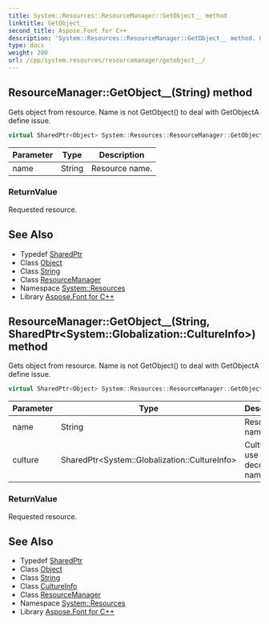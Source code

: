 ```yaml
---
title: System::Resources::ResourceManager::GetObject__ method
linktitle: GetObject__
second_title: Aspose.Font for C++
description: 'System::Resources::ResourceManager::GetObject__ method. Gets object from resource. Name is not GetObject() to deal with GetObjectA define issue in C++.'
type: docs
weight: 200
url: /cpp/system.resources/resourcemanager/getobject__/
---
```

## ResourceManager::GetObject__(String) method


Gets object from resource. Name is not GetObject() to deal with GetObjectA define issue.

```cpp
virtual SharedPtr<Object> System::Resources::ResourceManager::GetObject__(String name)
```


| Parameter | Type | Description |
| --- | --- | --- |
| name | String | Resource name. |

### ReturnValue

Requested resource.

## See Also

* Typedef [SharedPtr](../../../system/sharedptr/)
* Class [Object](../../../system/object/)
* Class [String](../../../system/string/)
* Class [ResourceManager](../)
* Namespace [System::Resources](../../)
* Library [Aspose.Font for C++](../../../)
## ResourceManager::GetObject__(String, SharedPtr\<System::Globalization::CultureInfo\>) method


Gets object from resource. Name is not GetObject() to deal with GetObjectA define issue.

```cpp
virtual SharedPtr<Object> System::Resources::ResourceManager::GetObject__(String name, SharedPtr<System::Globalization::CultureInfo> culture)
```


| Parameter | Type | Description |
| --- | --- | --- |
| name | String | Resource name. |
| culture | SharedPtr\<System::Globalization::CultureInfo\> | Culture to use when decoding names. |

### ReturnValue

Requested resource.

## See Also

* Typedef [SharedPtr](../../../system/sharedptr/)
* Class [Object](../../../system/object/)
* Class [String](../../../system/string/)
* Class [CultureInfo](../../../system.globalization/cultureinfo/)
* Class [ResourceManager](../)
* Namespace [System::Resources](../../)
* Library [Aspose.Font for C++](../../../)
